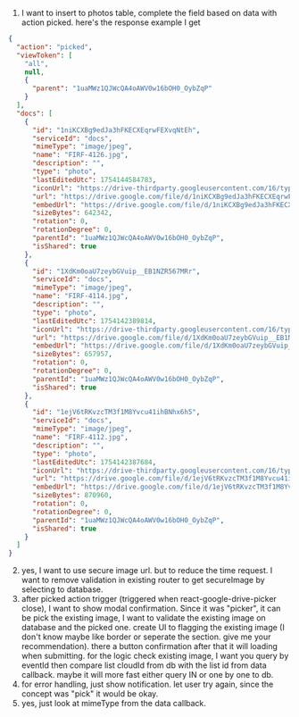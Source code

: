 1. I want to insert to photos table, complete the field based on data with action picked.
   here's the response example I get

```json
{
  "action": "picked",
  "viewToken": [
    "all",
    null,
    {
      "parent": "1uaMWz1QJWcQA4oAWV0w16bOH0_OybZqP"
    }
  ],
  "docs": [
    {
      "id": "1niKCXBg9edJa3hFKECXEqrwFEXvqNtEh",
      "serviceId": "docs",
      "mimeType": "image/jpeg",
      "name": "FIRF-4126.jpg",
      "description": "",
      "type": "photo",
      "lastEditedUtc": 1754144584783,
      "iconUrl": "https://drive-thirdparty.googleusercontent.com/16/type/image/jpeg",
      "url": "https://drive.google.com/file/d/1niKCXBg9edJa3hFKECXEqrwFEXvqNtEh/view?usp=drive_web",
      "embedUrl": "https://drive.google.com/file/d/1niKCXBg9edJa3hFKECXEqrwFEXvqNtEh/preview?usp=drive_web",
      "sizeBytes": 642342,
      "rotation": 0,
      "rotationDegree": 0,
      "parentId": "1uaMWz1QJWcQA4oAWV0w16bOH0_OybZqP",
      "isShared": true
    },
    {
      "id": "1XdKm0oaU7zeybGVuip__EB1NZR567MRr",
      "serviceId": "docs",
      "mimeType": "image/jpeg",
      "name": "FIRF-4114.jpg",
      "description": "",
      "type": "photo",
      "lastEditedUtc": 1754142389814,
      "iconUrl": "https://drive-thirdparty.googleusercontent.com/16/type/image/jpeg",
      "url": "https://drive.google.com/file/d/1XdKm0oaU7zeybGVuip__EB1NZR567MRr/view?usp=drive_web",
      "embedUrl": "https://drive.google.com/file/d/1XdKm0oaU7zeybGVuip__EB1NZR567MRr/preview?usp=drive_web",
      "sizeBytes": 657957,
      "rotation": 0,
      "rotationDegree": 0,
      "parentId": "1uaMWz1QJWcQA4oAWV0w16bOH0_OybZqP",
      "isShared": true
    },
    {
      "id": "1ejV6tRKvzcTM3f1M8Yvcu41ihBNhx6h5",
      "serviceId": "docs",
      "mimeType": "image/jpeg",
      "name": "FIRF-4112.jpg",
      "description": "",
      "type": "photo",
      "lastEditedUtc": 1754142387684,
      "iconUrl": "https://drive-thirdparty.googleusercontent.com/16/type/image/jpeg",
      "url": "https://drive.google.com/file/d/1ejV6tRKvzcTM3f1M8Yvcu41ihBNhx6h5/view?usp=drive_web",
      "embedUrl": "https://drive.google.com/file/d/1ejV6tRKvzcTM3f1M8Yvcu41ihBNhx6h5/preview?usp=drive_web",
      "sizeBytes": 870960,
      "rotation": 0,
      "rotationDegree": 0,
      "parentId": "1uaMWz1QJWcQA4oAWV0w16bOH0_OybZqP",
      "isShared": true
    }
  ]
}
```

2. yes, I want to use secure image url. but to reduce the time request. I want to remove validation in existing router to get secureImage by selecting to database.
3. after picked action trigger (triggered when react-google-drive-picker close), I want to show modal confirmation. Since it was "picker", it can be pick the existing image, I want to validate the existing image on database and the picked one.
   create UI to flagging the existing image (I don't know maybe like border or seperate the section. give me your recommendation). there a button confirmation after that it will loading when submitting.
   for the logic check existing image, I want you query by eventId then compare list cloudId from db with the list id from data callback. maybe it will more fast either query IN or one by one to db.
4. for error handling, just show notification. let user try again, since the concept was "pick" it would be okay.
5. yes, just look at mimeType from the data callback.
